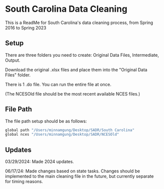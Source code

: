 
# South Carolina Data Cleaning

This is a ReadMe for South Carolina's data cleaning process, from Spring 2016 to Spring 2023 





## Setup

There are three folders you need to create: 
Original Data Files, Intermediate, Output.

Download the original .xlsx files and place them into the "Original Data Files" folder. 

There is 1 .do file. You can run the entire file at once.

(The NCESOld file should be the most recent available NCES files.)

    
## File Path

The file path setup should be as follows: 

```bash
global path "/Users/minnamgung/Desktop/SADR/South Carolina"
global nces "/Users/minnamgung/Desktop/SADR/NCESOld"
```
## Updates

03/29/2024: Made 2024 updates.

06/17/24: Made changes based on state tasks. Changes should be implemented to the main cleaning file in the future, but currently separate for timing reasons.
